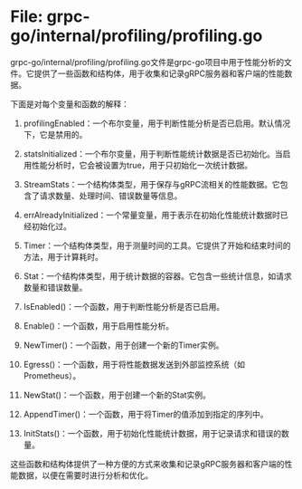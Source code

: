 # File: grpc-go/internal/profiling/profiling.go

grpc-go/internal/profiling/profiling.go文件是grpc-go项目中用于性能分析的文件。它提供了一些函数和结构体，用于收集和记录gRPC服务器和客户端的性能数据。

下面是对每个变量和函数的解释：

1. profilingEnabled：一个布尔变量，用于判断性能分析是否已启用。默认情况下，它是禁用的。

2. statsInitialized：一个布尔变量，用于判断性能统计数据是否已初始化。当启用性能分析时，它会被设置为true，用于只初始化一次统计数据。

3. StreamStats：一个结构体类型，用于保存与gRPC流相关的性能数据。它包含了请求数量、处理时间、错误数量等信息。

4. errAlreadyInitialized：一个常量变量，用于表示在初始化性能统计数据时已经初始化过。

5. Timer：一个结构体类型，用于测量时间的工具。它提供了开始和结束时间的方法，用于计算耗时。

6. Stat：一个结构体类型，用于统计数据的容器。它包含一些统计信息，如请求数量和错误数量。

7. IsEnabled()：一个函数，用于判断性能分析是否已启用。

8. Enable()：一个函数，用于启用性能分析。

9. NewTimer()：一个函数，用于创建一个新的Timer实例。

10. Egress()：一个函数，用于将性能数据发送到外部监控系统（如Prometheus）。

11. NewStat()：一个函数，用于创建一个新的Stat实例。

12. AppendTimer()：一个函数，用于将Timer的值添加到指定的序列中。

13. InitStats()：一个函数，用于初始化性能统计数据，用于记录请求和错误的数量。

这些函数和结构体提供了一种方便的方式来收集和记录gRPC服务器和客户端的性能数据，以便在需要时进行分析和优化。

